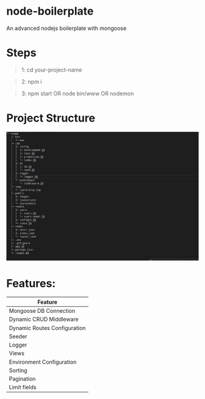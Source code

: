 # node-boilerplate
An advanced nodejs boilerplate with mongoose


# Steps
> 1: cd your-project-name

> 2: npm i

> 3: npm start OR node bin/www OR nodemon


# Project Structure

![alt mongoose-project-structure-image](https://raw.githubusercontent.com/suri66/nodejs-cli-boilerplate/master/templates/mongoose/public/images/Mogoose-Project-Structure.png)


# Features:

|  Feature                    |
|-----------------------------|
|Mongoose DB Connection       |
|Dynamic CRUD Middleware      |
|Dynamic Routes Configuration |
|Seeder                       |
|Logger                       |
|Views                        |
|Environment Configuration    |
|Sorting                      |
|Pagination                   |
|Limit fields                 |
